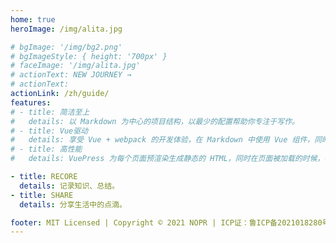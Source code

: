 ```yaml
---
home: true
heroImage: /img/alita.jpg

# bgImage: '/img/bg2.png'
# bgImageStyle: { height: '700px' }
# faceImage: '/img/alita.jpg'
# actionText: NEW JOURNEY →
# actionText:
actionLink: /zh/guide/
features:
# - title: 简洁至上
#   details: 以 Markdown 为中心的项目结构，以最少的配置帮助你专注于写作。
# - title: Vue驱动
#   details: 享受 Vue + webpack 的开发体验，在 Markdown 中使用 Vue 组件，同时可以使用 Vue 来开发自定义主题。
# - title: 高性能
#   details: VuePress 为每个页面预渲染生成静态的 HTML，同时在页面被加载的时候，将作为 SPA 运行。

- title: RECORE
  details: 记录知识、总结。
- title: SHARE
  details: 分享生活中的点滴。 

footer: MIT Licensed | Copyright © 2021 NOPR | ICP证：鲁ICP备2021018280号
---
```


